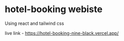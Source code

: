 # hotel-booking webiste
Using react and tailwind css

  live link - https://hotel-booking-nine-black.vercel.app/